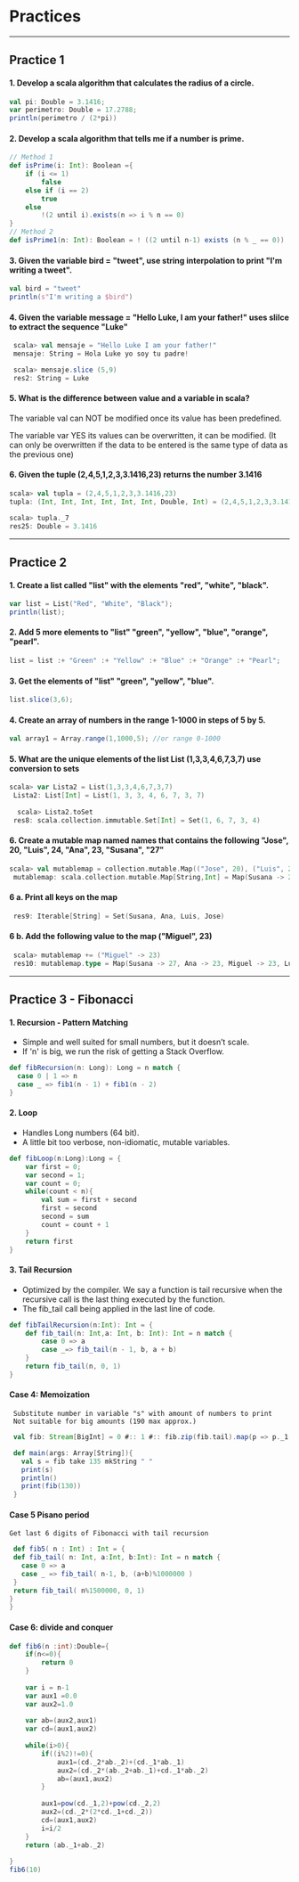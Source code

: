 # Practices
---
## Practice 1
#### 1. Develop a scala algorithm that calculates the radius of a circle.
```scala
val pi: Double = 3.1416;
var perimetro: Double = 17.2788;
println(perimetro / (2*pi))
```
#### 2. Develop a scala algorithm that tells me if a number is prime.
```scala
// Method 1
def isPrime(i: Int): Boolean ={
    if (i <= 1)
        false
    else if (i == 2)
        true
    else
        !(2 until i).exists(n => i % n == 0)
}
// Method 2
def isPrime1(n: Int): Boolean = ! ((2 until n-1) exists (n % _ == 0)) 
```
#### 3. Given the variable bird = "tweet", use string interpolation to print "I'm writing a tweet".
```scala
val bird = "tweet"
println(s"I'm writing a $bird")
```
#### 4. Given the variable message = "Hello Luke, I am your father!" uses slilce to extract the sequence "Luke"


```scala
 scala> val mensaje = "Hello Luke I am your father!"
 mensaje: String = Hola Luke yo soy tu padre!

 scala> mensaje.slice (5,9)
 res2: String = Luke
```
#### 5. What is the difference between value and a variable in scala?
 The variable val can NOT be modified once its value has been predefined.

The variable var YES its values can be overwritten, it can be modified. (It can only be overwritten if the data to be entered is the same type of data as the previous one)

#### 6. Given the tuple (2,4,5,1,2,3,3.1416,23) returns the number 3.1416

```scala
scala> val tupla = (2,4,5,1,2,3,3.1416,23)
tupla: (Int, Int, Int, Int, Int, Int, Double, Int) = (2,4,5,1,2,3,3.1416,23)

scala> tupla._7
res25: Double = 3.1416
```



---
## Practice 2
#### 1. Create a list called "list" with the elements "red", "white", "black".
```scala
var list = List("Red", "White", "Black");
println(list);
```
#### 2. Add 5 more elements to "list" "green", "yellow", "blue", "orange", "pearl".
```scala
list = list :+ "Green" :+ "Yellow" :+ "Blue" :+ "Orange" :+ "Pearl";
```
#### 3. Get the elements of "list" "green", "yellow", "blue".
```scala
list.slice(3,6);
``` 
#### 4. Create an array of numbers in the range 1-1000 in steps of 5 by 5.
```scala
val array1 = Array.range(1,1000,5); //or range 0-1000
``` 

#### 5. What are the unique elements of the list List (1,3,3,4,6,7,3,7) use conversion to sets
 
```scala
scala> var Lista2 = List(1,3,3,4,6,7,3,7)
 Lista2: List[Int] = List(1, 3, 3, 4, 6, 7, 3, 7)
 
  scala> Lista2.toSet
 res8: scala.collection.immutable.Set[Int] = Set(1, 6, 7, 3, 4)
``` 

#### 6. Create a mutable map named names that contains the following "Jose", 20, "Luis", 24, "Ana", 23, "Susana", "27"
```scala
scala> val mutablemap = collection.mutable.Map(("Jose", 20), ("Luis", 24), ("Ana", 23), ("Susana", 27))
 mutablemap: scala.collection.mutable.Map[String,Int] = Map(Susana -> 27, Ana -> 23, Luis -> 24, Jose -> 20)
``` 
 #### 6 a. Print all keys on the map

```scala scala> mutablemap.keys
 res9: Iterable[String] = Set(Susana, Ana, Luis, Jose)
``` 
#### 6 b. Add the following value to the map ("Miguel", 23) 
```scala 
 scala> mutablemap += ("Miguel" -> 23)
 res10: mutablemap.type = Map(Susana -> 27, Ana -> 23, Miguel -> 23, Luis -> 24, Jose -> 20)
``` 


---
## Practice 3 - Fibonacci
#### 1. Recursion - Pattern Matching
- Simple and well suited for small numbers, but it doesn’t scale.
- If 'n' is big, we run the risk of getting a Stack Overflow.
```scala
def fibRecursion(n: Long): Long = n match {
  case 0 | 1 => n
  case _ => fib1(n - 1) + fib1(n - 2)
}
``` 
#### 2. Loop
- Handles Long numbers (64 bit).
- A little bit too verbose, non-idiomatic, mutable variables.
```scala
def fibLoop(n:Long):Long = {
    var first = 0;
    var second = 1;
    var count = 0;
    while(count < n){
        val sum = first + second
        first = second
        second = sum
        count = count + 1
    }
    return first
}
```
#### 3. Tail Recursion
- Optimized by the compiler. We say a function is tail recursive when the recursive call is the last thing executed by the function. 
- The fib_tail call being applied in the last line of code.
```scala
def fibTailRecursion(n:Int): Int = {
    def fib_tail(n: Int,a: Int, b: Int): Int = n match {
        case 0 => a
        case _=> fib_tail(n - 1, b, a + b)
    }
    return fib_tail(n, 0, 1)
}
```
  #### Case 4: Memoization
     Substitute number in variable "s" with amount of numbers to print
     Not suitable for big amounts (190 max approx.)
   
 
 ```scala
  val fib: Stream[BigInt] = 0 #:: 1 #:: fib.zip(fib.tail).map(p => p._1 + p._2)

  def main(args: Array[String]){
    val s = fib take 135 mkString " "
    print(s)
    println()
    print(fib(130))
  }
 ```
   #### Case 5 Pisano period
    Get last 6 digits of Fibonacci with tail recursion
   
   ```scala
    def fib5( n : Int) : Int = { 
    def fib_tail( n: Int, a:Int, b:Int): Int = n match {
      case 0 => a 
      case _ => fib_tail( n-1, b, (a+b)%1000000 )
    }
    return fib_tail( n%1500000, 0, 1)
  }
}
```
#### Case 6: divide and conquer
```scala
def fib6(n :int):Double={
    if(n<=0){
        return 0
    }
 
    var i = n-1
    var aux1 =0.0
    var aux2=1.0
 
    var ab=(aux2,aux1)
    var cd=(aux1,aux2)
 
    while(i>0){
        if((i%2)!=0){
            aux1=(cd._2*ab._2)+(cd._1*ab._1)
            aux2=(cd._2*(ab._2+ab._1)+cd._1*ab._2)
            ab=(aux1,aux2)
        }
 
        aux1=pow(cd._1,2)+pow(cd._2,2)
        aux2=(cd._2*(2*cd._1+cd._2))
        cd=(aux1,aux2)
        i=i/2
    }
    return (ab._1+ab._2)
 
}
fib6(10)
```

  
 
 

